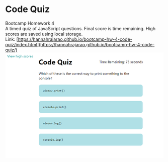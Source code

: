 # Code Quiz
Bootcamp Homework 4  
A timed quiz of JavaScript questions. Final score is time remaining. High scores are saved using local storage.  
Link: [https://hannahrajarao.github.io/bootcamp-hw-4-code-quiz/index.html](https://hannahrajarao.github.io/bootcamp-hw-4-code-quiz/)
![Screenshot of quiz question](assets/images/code-quiz-screenshot.png)